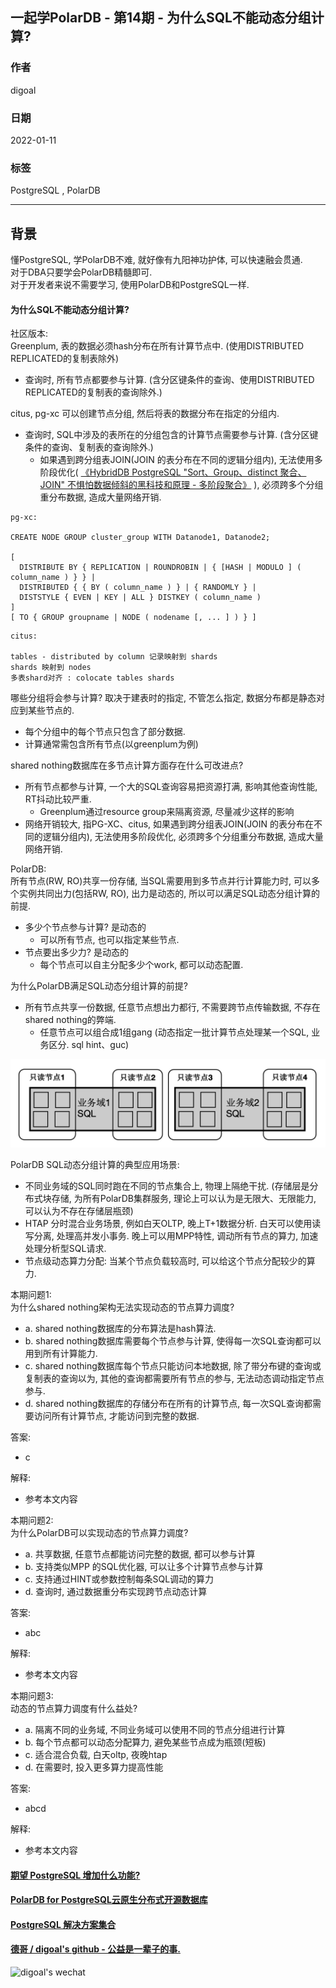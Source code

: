 ## 一起学PolarDB - 第14期 - 为什么SQL不能动态分组计算?         
                                        
### 作者                                 
digoal                                        
                                        
### 日期                                        
2022-01-11                                   
                                        
### 标签                                        
PostgreSQL , PolarDB                                         
                                        
----                                        
                                        
## 背景                        
懂PostgreSQL, 学PolarDB不难, 就好像有九阳神功护体, 可以快速融会贯通.                 
对于DBA只要学会PolarDB精髓即可.             
对于开发者来说不需要学习, 使用PolarDB和PostgreSQL一样.                 
               
#### 为什么SQL不能动态分组计算?    
    
社区版本:      
Greenplum, 表的数据必须hash分布在所有计算节点中.   (使用DISTRIBUTED REPLICATED的复制表除外)  
- 查询时, 所有节点都要参与计算. (含分区键条件的查询、使用DISTRIBUTED REPLICATED的复制表的查询除外.)  
  
citus, pg-xc 可以创建节点分组, 然后将表的数据分布在指定的分组内.    
- 查询时, SQL中涉及的表所在的分组包含的计算节点需要参与计算. (含分区键条件的查询、复制表的查询除外.)    
    - 如果遇到跨分组表JOIN(JOIN 的表分布在不同的逻辑分组内), 无法使用多阶段优化(  [《HybridDB PostgreSQL "Sort、Group、distinct 聚合、JOIN" 不惧怕数据倾斜的黑科技和原理 - 多阶段聚合》](../201711/20171123_01.md)  ), 必须跨多个分组重分布数据, 造成大量网络开销.    
  
```  
pg-xc:  
  
CREATE NODE GROUP cluster_group WITH Datanode1, Datanode2;  
  
[   
  DISTRIBUTE BY { REPLICATION | ROUNDROBIN | { [HASH | MODULO ] ( column_name ) } } |  
  DISTRIBUTED { { BY ( column_name ) } | { RANDOMLY } |  
  DISTSTYLE { EVEN | KEY | ALL } DISTKEY ( column_name )  
]  
[ TO { GROUP groupname | NODE ( nodename [, ... ] ) } ]  
```  
  
```  
citus:  
  
tables - distributed by column 记录映射到 shards  
shards 映射到 nodes   
多表shard对齐 : colocate tables shards  
```  
  
哪些分组将会参与计算? 取决于建表时的指定, 不管怎么指定, 数据分布都是静态对应到某些节点的.    
- 每个分组中的每个节点只包含了部分数据.     
- 计算通常需包含所有节点(以greenplum为例)     
  
shared nothing数据库在多节点计算方面存在什么可改进点?  
- 所有节点都参与计算, 一个大的SQL查询容易把资源打满, 影响其他查询性能, RT抖动比较严重.   
    - Greenplum通过resource group来隔离资源, 尽量减少这样的影响  
- 网络开销较大, 指PG-XC、citus, 如果遇到跨分组表JOIN(JOIN 的表分布在不同的逻辑分组内), 无法使用多阶段优化, 必须跨多个分组重分布数据, 造成大量网络开销.    
     
       
PolarDB:          
所有节点(RW, RO)共享一份存储, 当SQL需要用到多节点并行计算能力时, 可以多个实例共同出力(包括RW, RO), 出力是动态的, 所以可以满足SQL动态分组计算的前提.    
- 多少个节点参与计算? 是动态的      
    - 可以所有节点, 也可以指定某些节点.  
- 节点要出多少力? 是动态的      
    - 每个节点可以自主分配多少个work, 都可以动态配置.  
  
为什么PolarDB满足SQL动态分组计算的前提?   
- 所有节点共享一份数据, 任意节点想出力都行, 不需要跨节点传输数据, 不存在shared nothing的弊端.   
    - 任意节点可以组合成1组gang (动态指定一批计算节点处理某一个SQL, 业务区分. sql hint、guc)     
  
![pic](20220111_01_pic_001.png)  
  
PolarDB SQL动态分组计算的典型应用场景:   
- 不同业务域的SQL同时跑在不同的节点集合上, 物理上隔绝干扰. (存储层是分布式块存储, 为所有PolarDB集群服务, 理论上可以认为是无限大、无限能力, 可以认为不存在存储层瓶颈)  
- HTAP 分时混合业务场景, 例如白天OLTP, 晚上T+1数据分析. 白天可以使用读写分离, 处理高并发小事务. 晚上可以用MPP特性, 调动所有节点的算力, 加速处理分析型SQL请求.   
- 节点级动态算力分配: 当某个节点负载较高时, 可以给这个节点分配较少的算力.   
        
本期问题1:    
为什么shared nothing架构无法实现动态的节点算力调度?    
- a. shared nothing数据库的分布算法是hash算法.    
- b. shared nothing数据库需要每个节点参与计算, 使得每一次SQL查询都可以用到所有计算能力.   
- c. shared nothing数据库每个节点只能访问本地数据, 除了带分布键的查询或复制表的查询以为, 其他的查询都需要所有节点的参与, 无法动态调动指定节点参与.   
- d. shared nothing数据库的存储分布在所有的计算节点, 每一次SQL查询都需要访问所有计算节点, 才能访问到完整的数据.   
              
答案:                              
- c   
       
解释:                          
- 参考本文内容                     
  
本期问题2:    
为什么PolarDB可以实现动态的节点算力调度?    
- a. 共享数据, 任意节点都能访问完整的数据, 都可以参与计算     
- b. 支持类似MPP 的SQL优化器, 可以让多个计算节点参与计算    
- c. 支持通过HINT或参数控制每条SQL调动的算力    
- d. 查询时, 通过数据重分布实现跨节点动态计算   
              
答案:                              
- abc   
       
解释:                          
- 参考本文内容       
  
本期问题3:    
动态的节点算力调度有什么益处?    
- a. 隔离不同的业务域, 不同业务域可以使用不同的节点分组进行计算  
- b. 每个节点都可以动态分配算力, 避免某些节点成为瓶颈(短板)  
- c. 适合混合负载, 白天oltp, 夜晚htap    
- d. 在需要时, 投入更多算力提高性能  
              
答案:                              
- abcd  
       
解释:                          
- 参考本文内容       
  
  
#### [期望 PostgreSQL 增加什么功能?](https://github.com/digoal/blog/issues/76 "269ac3d1c492e938c0191101c7238216")
  
  
#### [PolarDB for PostgreSQL云原生分布式开源数据库](https://github.com/ApsaraDB/PolarDB-for-PostgreSQL "57258f76c37864c6e6d23383d05714ea")
  
  
#### [PostgreSQL 解决方案集合](https://yq.aliyun.com/topic/118 "40cff096e9ed7122c512b35d8561d9c8")
  
  
#### [德哥 / digoal's github - 公益是一辈子的事.](https://github.com/digoal/blog/blob/master/README.md "22709685feb7cab07d30f30387f0a9ae")
  
  
![digoal's wechat](../pic/digoal_weixin.jpg "f7ad92eeba24523fd47a6e1a0e691b59")
  
